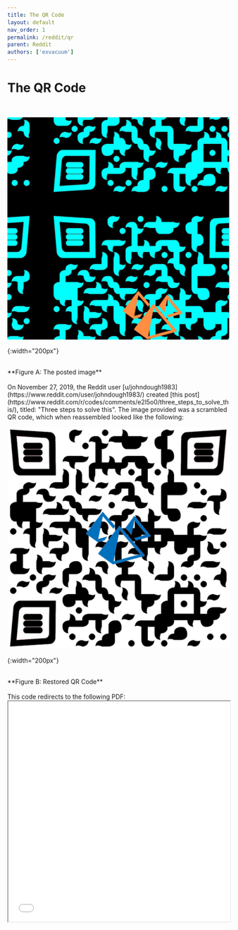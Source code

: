 ```yaml
---
title: The QR Code
layout: default
nav_order: 1
permalink: /reddit/qr
parent: Reddit
authors: ['exvacuum']
---
```


# The QR Code
<br>

![original]

[original]: ../assets/img/qrjumbled.jpg
{:width="200px"}

<br>
**Figure A: The posted image**
<br><br>
On November 27, 2019, the Reddit user [u/johndough1983](https://www.reddit.com/user/johndough1983/) created [this post](https://www.reddit.com/r/codes/comments/e2l5o0/three_steps_to_solve_this/), titled: "Three steps to solve this".
The image provided was a scrambled QR code, which when reassembled looked like the following:
<br>

![solution]

[solution]: ../assets/img/qrreassembled.jpg
{:width="200px"}

<br>
**Figure B: Restored QR Code**
<br><br>
This code redirects to the following PDF:
<br>
<iframe src="../assets/failure-protocol-001-smol.pdf" width="100%" height="500px"></iframe>